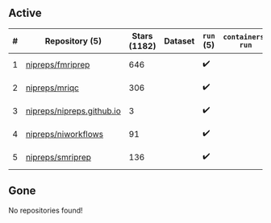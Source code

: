 ## Active
| # | Repository (5) | Stars (1182) | Dataset | `run` (5) | `containers-run` | Last Modified |
| --- | --- | --- | --- | --- | --- | --- |
| 1 | [nipreps/fmriprep](https://github.com/nipreps/fmriprep) | 646 |  | :heavy_check_mark: |  | 2025-01-15 16:26:20+00:00 |
| 2 | [nipreps/mriqc](https://github.com/nipreps/mriqc) | 306 |  | :heavy_check_mark: |  | 2025-01-20 15:12:32+00:00 |
| 3 | [nipreps/nipreps.github.io](https://github.com/nipreps/nipreps.github.io) | 3 |  | :heavy_check_mark: |  | 2025-01-28 18:39:10+00:00 |
| 4 | [nipreps/niworkflows](https://github.com/nipreps/niworkflows) | 91 |  | :heavy_check_mark: |  | 2025-01-23 17:48:24+00:00 |
| 5 | [nipreps/smriprep](https://github.com/nipreps/smriprep) | 136 |  | :heavy_check_mark: |  | 2024-12-23 22:03:44+00:00 |

## Gone
No repositories found!
